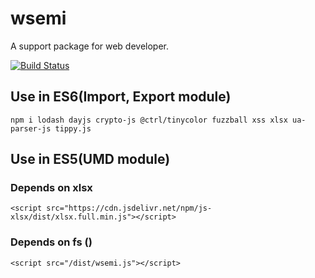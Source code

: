# wsemi
A support package for web developer.

[![Build Status](https://travis-ci.org/yuda-lyu/wsemi.svg?branch=master)](https://travis-ci.org/yuda-lyu/wsemi)

## Use in ES6(Import, Export module)
```alias
npm i lodash dayjs crypto-js @ctrl/tinycolor fuzzball xss xlsx ua-parser-js tippy.js
```

## Use in ES5(UMD module)
### Depends on xlsx
```alias
<script src="https://cdn.jsdelivr.net/npm/js-xlsx/dist/xlsx.full.min.js"></script>
```
### Depends on fs ()
```alias
<script src="/dist/wsemi.js"></script>
```